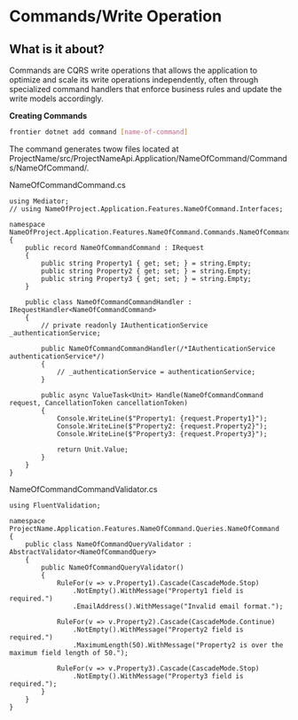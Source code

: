 # Commands/Write Operation

## What is it about?
Commands are CQRS write operations that allows the application to optimize and scale its write operations independently, often through specialized command handlers that enforce business rules and update the write models accordingly.


**Creating Commands**

```bash
frontier dotnet add command [name-of-command]
```

The command generates twow files located at ProjectName/src/ProjectNameApi.Application/NameOfCommand/Commands/NameOfCommand/.

NameOfCommandCommand.cs
```code
using Mediator;
// using NameOfProject.Application.Features.NameOfCommand.Interfaces;

namespace NameOfProject.Application.Features.NameOfCommand.Commands.NameOfCommand
{
    public record NameOfCommandCommand : IRequest
    {
        public string Property1 { get; set; } = string.Empty;
        public string Property2 { get; set; } = string.Empty;
        public string Property3 { get; set; } = string.Empty;
    }

    public class NameOfCommandCommandHandler : IRequestHandler<NameOfCommandCommand>
    {
        // private readonly IAuthenticationService _authenticationService;

        public NameOfCommandCommandHandler(/*IAuthenticationService authenticationService*/)
        {
            // _authenticationService = authenticationService;
        }

        public async ValueTask<Unit> Handle(NameOfCommandCommand request, CancellationToken cancellationToken)
        {
            Console.WriteLine($"Property1: {request.Property1}");
            Console.WriteLine($"Property2: {request.Property2}");
            Console.WriteLine($"Property3: {request.Property3}");

            return Unit.Value;
        }
    }
}
```

NameOfCommandCommandValidator.cs
```code
using FluentValidation;

namespace ProjectName.Application.Features.NameOfCommand.Queries.NameOfCommand
{
    public class NameOfCommandQueryValidator : AbstractValidator<NameOfCommandQuery>
    {
        public NameOfCommandQueryValidator()
        {
            RuleFor(v => v.Property1).Cascade(CascadeMode.Stop)
                .NotEmpty().WithMessage("Property1 field is required.")
                .EmailAddress().WithMessage("Invalid email format.");

            RuleFor(v => v.Property2).Cascade(CascadeMode.Continue)
                .NotEmpty().WithMessage("Property2 field is required.")
                .MaximumLength(50).WithMessage("Property2 is over the maximum field length of 50.");

            RuleFor(v => v.Property3).Cascade(CascadeMode.Stop)
                .NotEmpty().WithMessage("Property3 field is required.");
        }
    }
}
```
